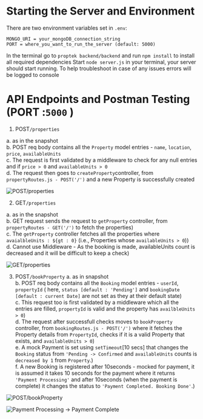 # Starting the Server and Environment

There are two environment variables set in `.env`:

```env
MONGO_URI = your_mongoDB_connection_string
PORT = where_you_want_to_run_the_server (default: 5000)
```
In the terminal go to `proptek backend/backend` and run `npm install` to install all required dependencies
Start `node server.js` in your terminal, your server should start running. To help troubleshoot in case of any issues errors will be logged to console

# API Endpoints and Postman Testing (PORT :`5000` )

1. POST```/properties```

  a. as in the snapshot <br>
  b. POST req body contains all the `Property` model entries - `name`, `location`, `price`, `availableUnits`<br>
  c. The request is first validated by a middleware to check for any null entries and if `price > 0` and `availableUnits > 0`<br>
  d. The request then goes to `createProperty`controller, from `propertyRoutes.js - POST('/')` and a new Property is successfully created <br>

![POST/properties](https://github.com/user-attachments/assets/88d7f92e-0c81-49cc-bd28-d30d02bf7239)

2. GET```/properties```

  a. as in the snapshot <br>
  b. GET request sends the request to `getProperty` controller, from `propertyRoutes - GET('/')` to fetch the properties)<br>
  c. The `getProperty` controller fetches all the properties where `avaialbleUnits : ${gt : 0}` (i.e., Properties whose `availableUnits > 0`))<br>
  d. Cannot use Middleware - As the booking is made, availableUnits count is decreased and it will be difficult to keep a check)<br>

![GET/properties](https://github.com/user-attachments/assets/a596536a-2f20-477f-947d-dd98af967a71)

3. POST```/bookProperty```
  a. as in snapshot <br>
  b. POST req body contains all the `Booking` model entries - `userId`, `propertyId` ( here, `status [default : 'Pending']`  and `bookingDate [default : current Date]` are not set as they at their default state)<br>
  c. This request too is first validated by a middleware which all the entries are filled, `propertyId` is valid and the property has `availbleUnits > 0`)<br>
  d. The request after successfull checks moves to `bookProperty` controller, from `bookingRoutes.js - POST('/')` where it fetches the Property details from `PropertyId`, checks if it is a valid Property that exists, and `availableUnits > 0`)<br>
  e. A mock Payment is set using `setTimeout`[10 secs] that changes the `Booking` status from `'Pending -> Confirmed` and `availableUnits` counts is `decreased by 1` from `Property`.)<br>
  f. A new Booking is registered after 10seconds - mocked for payment, it is assumed it takes 10 seconds for the payment where it returns `'Payment Processing'` and after 10seconds (when the payment is complete) it changes the status to `'Payment Completed. Booking Done'`.)<br>

![POST/bookProperty](https://github.com/user-attachments/assets/2785a00d-0b88-4d6c-9222-f818c312ca74)

![Payment Processing -> Payment Complete](https://github.com/user-attachments/assets/01376756-8949-4096-81a2-05d831a73efc)




